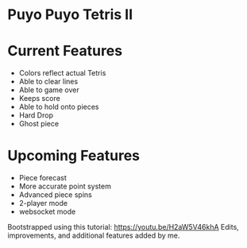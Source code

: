 # Puyo Puyo Tetris II

# Current Features
- Colors reflect actual Tetris
- Able to clear lines
- Able to game over
- Keeps score
- Able to hold onto pieces
- Hard Drop
- Ghost piece

# Upcoming Features
- Piece forecast
- More accurate point system
- Advanced piece spins
- 2-player mode
- websocket mode

Bootstrapped using this tutorial: https://youtu.be/H2aW5V46khA
Edits, improvements, and additional features added by me.
